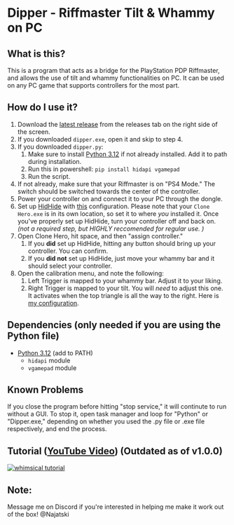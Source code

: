 # Dipper - Riffmaster Tilt & Whammy on PC

## What is this?
This is a program that acts as a bridge for the PlayStation PDP Riffmaster, and allows the use of tilt and whammy functionalities on PC. It can be used on any PC game that supports controllers for the most part.

## How do I use it?
1. Download the [latest release](https://github.com/Najatski/dipper/releases/latest) from the releases tab on the right side of the screen.
2. If you downloaded `dipper.exe`, open it and skip to step 4.
3. If you downloaded `dipper.py`:
    1. Make sure to install [Python 3.12](https://www.python.org/downloads/release/python-3120/) if not already installed. Add it to path during installation.
    1. Run this in powershell: `pip install hidapi vgamepad`
    2. Run the script.
5. If not already, make sure that your Riffmaster is on "PS4 Mode." The switch should be switched towards the center of the controller.
6. Power your controller on and connect it to your PC through the dongle.
7. Set up [HidHide](https://github.com/nefarius/HidHide/releases) with [this](https://imgur.com/a/6wfv9IQ) configuration. Please note that your `Clone Hero.exe` is in its own location, so set it to where *you* installed it. Once you've properly set up HidHide, turn your controller off and back on. *(not a required step, but HIGHLY reccomended for regular use. )* 
8. Open Clone Hero, hit space, and then "assign controller."
    1. If you **did** set up HidHide, hitting any button should bring up your controller. You can confirm.
    2. If you **did not** set up HidHide, just move your whammy bar and it should select your controller.
9. Open the calibration menu, and note the following:
    1. Left Trigger is mapped to your whammy bar. Adjust it to your liking.
    2. Right Trigger is mapped to your tilt. You will _need_ to adjust this one. It activates when the top triangle is all the way to the right. Here is [my configuration](https://i.imgur.com/MehHxe1.png).

## Dependencies (only needed if you are using the Python file)
* [Python 3.12](https://www.python.org/downloads/release/python-3120/) (add to PATH)
  * `hidapi` module
  * `vgamepad` module

## Known Problems
If you close the program before hitting "stop service," it will continute to run without a GUI. To stop it, open task manager and loop for "Python" or "Dipper.exe," depending on whether you used the .py file or .exe file respectively, and end the process.
## Tutorial ([YouTube Video](https://www.youtube.com/watch?v=yPgwkj3PYZ0)) (Outdated as of v1.0.0)
[![whimsical tutorial](https://img.youtube.com/vi/yPgwkj3PYZ0/0.jpg)](https://www.youtube.com/watch?v=yPgwkj3PYZ0)

## Note:
Message me on Discord if you're interested in helping me make it work out of the box!
@Najatski
